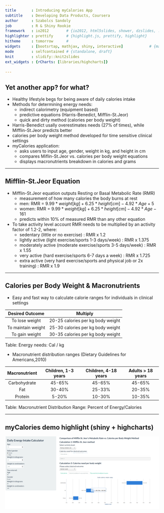 ```yaml
---
title       : Introducing myCalories App
subtitle    : Developing Data Products, Coursera
author      : Szabolcs Sandoly
job         : R & Shiny Rookie
framework   : io2012	    # {io2012, html5slides, shower, dzslides, ...}
highlighter : prettify		# {highlight.js, prettify, highlight}
hitheme     : tomorrow      # 
widgets     : [bootsrtap, mathjax, shiny, interactive]            # {mathjax, quiz, bootstrap}
mode        : selfcontained # {standalone, draft}
knit        : slidify::knit2slides
ext_widgets : {rCharts: [libraries/highcharts]}

---
```


## Yet another app? for what?

- Healthy lifestyle begs for being aware of daily calories intake
- Methods for determining energy needs: 
	- indirect calorimetry (equipment based) 
	- predictive equations (Harris-Benedict, Mifflin-St.Jeor)
	- quick and dirty method (calories per body weight)
- Harris-Benedict usally overestimates needs (27% of times), while Mifflin-St.Jeor predicts better
- calories per body weight method developed for time sensitive clinical settings 
- myCalories application:
	- asks users to input age, gender, weight in kg, and height in cm   
	- compares Miflin-St.Jeor vs. calories per body weight equations
	- displays macronutrients breakdown in calories and grams
  

--- 

## Mifflin-St.Jeor Equation

- Mifflin-St.Jeor equation outputs Resting or Basal Metabolic Rate (RMR) 
	- measurement of how many calories the body burns at rest
	- men: RMR = $9.99 * weight[kg] + 6.25 * height[cm] - 4.92 * Age + 5$  
	- women: RMR = $9.99 * weight[kg] + 6.25 * height[cm] - 4.92 * Age - 161$
	- predicts within 10% of measured RMR than any other equation
- To take activity level account RMR needs to be multiplied by an activity factor of 1.2-2, where:
	- sedentary (little or no exercise) : RMR x 1.2
	- lightly active (light exercise/sports 1-3 days/week) : RMR x 1.375 
	- moderately active (moderate exercise/sports 3-5 days/week) : RMR x 1.55 
	- very active (hard exercise/sports 6-7 days a week) : RMR x 1.725
	- extra active (very hard exercise/sports and physical job or 2x training) : RMR x 1.9 

---

## Calories per Body Weight & Macronutrients

- Easy and fast way to calculate calorie ranges for individuals in clinical settings


|  Desired Outcome   |             Multiply              |
|:------------------:|:---------------------------------:|
|   To lose weight   | 20-25 calories per kg body weight |
| To maintain weight | 25-30 calories per kg body weight |
|   To gain weight   | 30-35 calories per kg body weight |

Table: Energy needs: Cal / kg
    
- Macronutrient distribution ranges (Dietary Guidelines for Americans,2010)


|  Macronutrient  |  Children, 1-3 years  |  Children, 4-18 years  |  Adults > 18 years  |
|:---------------:|:---------------------:|:----------------------:|:-------------------:|
|  Carbohydrate   |        45-65%         |         45-65%         |       45-65%        |
|       Fat       |        30-40%         |         25-33%         |       20-35%        |
|     Protein     |         5-20%         |         10-30%         |       10-35%        |

Table: Macronutrient Distribution Range: Percent of Energy/Calories

---

## myCalories demo highlight (shiny + highcharts)

![](assets/img/myCalories.png)



